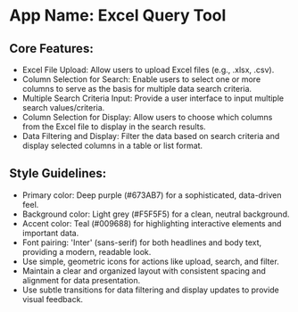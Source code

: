 # **App Name**: Excel Query Tool

## Core Features:

- Excel File Upload: Allow users to upload Excel files (e.g., .xlsx, .csv).
- Column Selection for Search: Enable users to select one or more columns to serve as the basis for multiple data search criteria.
- Multiple Search Criteria Input: Provide a user interface to input multiple search values/criteria.
- Column Selection for Display: Allow users to choose which columns from the Excel file to display in the search results.
- Data Filtering and Display: Filter the data based on search criteria and display selected columns in a table or list format.

## Style Guidelines:

- Primary color: Deep purple (#673AB7) for a sophisticated, data-driven feel.
- Background color: Light grey (#F5F5F5) for a clean, neutral background.
- Accent color: Teal (#009688) for highlighting interactive elements and important data.
- Font pairing: 'Inter' (sans-serif) for both headlines and body text, providing a modern, readable look.
- Use simple, geometric icons for actions like upload, search, and filter.
- Maintain a clear and organized layout with consistent spacing and alignment for data presentation.
- Use subtle transitions for data filtering and display updates to provide visual feedback.